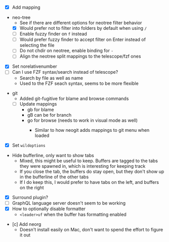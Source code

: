 - [x] Add <c-f> mapping
- neo-tree
  - See if there are different options for neotree filter behavior
  - [x] Would prefer not to filter into folders by default when using `/`
  - [ ] Enable fuzzy finder on `f` instead
  - [ ] Would prefer fuzzy finder to accept filter on Enter instead of selecting the file
  - [ ] Do not chdir on neotree, enable binding for `-`
  - [ ] Align the neotree split mappings to the telescope/fzf ones
- [x] Set norelativenumber
- [ ] Can I use FZF syntax/search instead of telescope?
  - Search by file as well as name
  - Used to the FZF seach syntax, seems to be more flexible
- git
  - Added git-fugitive for blame and browse commands
  - [ ] Update mappings
    - <leader>gb for blame
    - <leader>gB can be for branch
    - <leader>go for browse (needs to work in visual mode as well)
      - Similar to how neogit adds mappings to git menu when loaded
- [x] Set `wildoptions`
- Hide bufferline, only want to show tabs
  - Mixed, this might be useful to keep. Buffers are tagged to the tabs they were spawned in, which is interesting for keeping track
  - If you close the tab, the buffers do stay open, but they don't show up in the bufferline of the other tabs
  - If I do keep this, I would prefer to have tabs on the left, and buffers on the right
- [x] Surround plugin?
- [ ] GraphQL language server doesn't seem to be working
- [x] How to optionally disable formatter
  - `<leader>uf` when the buffer has formatting enabled
- [c] Add neorg
  - Doesn't install easily on Mac, don't want to spend the effort to figure it out


